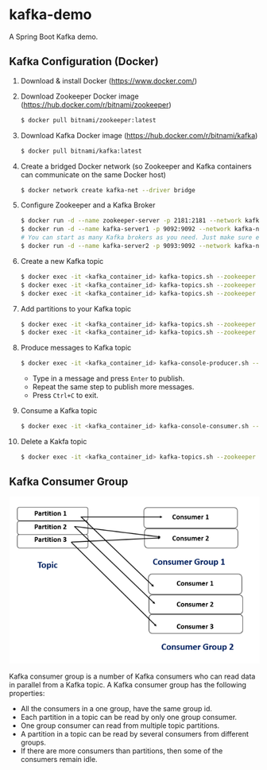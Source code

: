 # kafka-demo

A Spring Boot Kafka demo.


## Kafka Configuration (Docker)

1. Download & install Docker (https://www.docker.com/)

2. Download Zookeeper Docker image (https://hub.docker.com/r/bitnami/zookeeper)

    ```bash
    $ docker pull bitnami/zookeeper:latest
    ```

3. Download Kafka Docker image (https://hub.docker.com/r/bitnami/kafka)

    ```bash
    $ docker pull bitnami/kafka:latest
    ```

4. Create a bridged Docker network (so Zookeeper and Kafka containers can communicate on the same Docker host) 

    ```bash
    $ docker network create kafka-net --driver bridge
    ```

5. Configure Zookeeper and a Kafka Broker

    ```bash
    $ docker run -d --name zookeeper-server -p 2181:2181 --network kafka-net -e ALLOW_ANONYMOUS_LOGIN=yes bitnami/zookeeper:latest
    $ docker run -d --name kafka-server1 -p 9092:9092 --network kafka-net -e ALLOW_PLAINTEXT_LISTENER=yes -e KAFKA_CFG_ZOOKEEPER_CONNECT=zookeeper-server:2181 -e KAFKA_CFG_ADVERTISED_LISTENERS=PLAINTEXT://localhost:9092 bitnami/kafka:latest
    # You can start as many Kafka brokers as you need. Just make sure each broker publishes a unique external port (9093, 9094, etc).
    $ docker run -d --name kafka-server2 -p 9093:9092 --network kafka-net -e ALLOW_PLAINTEXT_LISTENER=yes -e KAFKA_CFG_ZOOKEEPER_CONNECT=zookeeper-server:2181 -e KAFKA_CFG_ADVERTISED_LISTENERS=PLAINTEXT://localhost:9093 bitnami/kafka:latest
    ```

5. Create a new Kafka topic

    ```bash
    $ docker exec -it <kafka_container_id> kafka-topics.sh --zookeeper zookeeper-server:2181 --create --topic example --partitions 1 --replication-factor 1 --if-not-exists
    $ docker exec -it <kafka_container_id> kafka-topics.sh --zookeeper zookeeper-server:2181 --list --exclude-internal
    $ docker exec -it <kafka_container_id> kafka-topics.sh --zookeeper zookeeper-server:2181 --describe --topic example
    ```

6. Add partitions to your Kafka topic

    ```bash
    $ docker exec -it <kafka_container_id> kafka-topics.sh --zookeeper zookeeper-server:2181 --alter --topic example --partitions 3
    $ docker exec -it <kafka_container_id> kafka-topics.sh --zookeeper zookeeper-server:2181 --describe --topic example
    ```

7. Produce messages to Kafka topic

    ```bash
    $ docker exec -it <kafka_container_id> kafka-console-producer.sh --broker-list localhost:9092 --topic example
    ```

    * Type in a message and press `Enter` to publish.
    * Repeat the same step to publish more messages.
    * Press `Ctrl+C` to exit.

8. Consume a Kafka topic

    ```bash
    $ docker exec -it <kafka_container_id> kafka-console-consumer.sh --bootstrap-server localhost:9092 --topic example --from-beginning
    ```

9. Delete a Kakfa topic

    ```bash
    $ docker exec -it <kafka_container_id> kafka-topics.sh --zookeeper zookeeper-server:2181 --topic example --delete    
    ```

## Kafka Consumer Group

![Kafka Consumer Group](/images/kafka_consumer_group.png)

Kafka consumer group is a number of Kafka consumers who can read data in parallel from a Kafka topic. A Kafka consumer group has the following properties:

* All the consumers in a one group, have the same group id.
* Each partition in a topic can be read by only one group consumer.
* One group consumer can read from multiple topic partitions.
* A partition in a topic can be read by several consumers from different groups.
* If there are more consumers than partitions, then some of the consumers remain idle.

